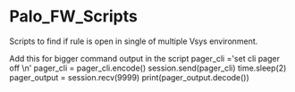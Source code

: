 # Palo_FW_Scripts
Scripts to find if rule is open in single of multiple Vsys environment.


Add this for bigger command output in the script
    pager_cli ='set cli pager off \n'
    pager_cli = pager_cli.encode()
    session.send(pager_cli)
    time.sleep(2)
    pager_output = session.recv(9999)
    print(pager_output.decode())
